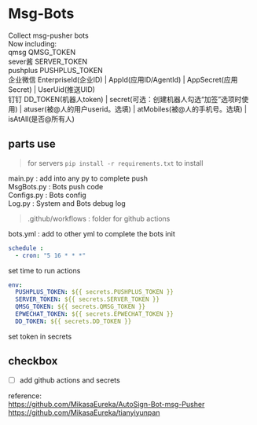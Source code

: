 # Msg-Bots
Collect msg-pusher bots  
Now including:  
qmsg QMSG_TOKEN  
sever酱 SERVER_TOKEN  
pushplus PUSHPLUS_TOKEN  
企业微信 EnterpriseId(企业ID) | AppId(应用ID/AgentId) | AppSecret(应用Secret) | UserUid(推送UID)  
钉钉 DD_TOKEN(机器人token) | secret(可选：创建机器人勾选“加签”选项时使用) | atuser(被@人的用户userid。选填) | atMobiles(被@人的手机号。选填) | isAtAll(是否@所有人)  

## parts use

> for servers
> `pip install -r requirements.txt` to install 

main.py : add into any py to complete push  
MsgBots.py : Bots push code  
Configs.py : Bots config  
Log.py : System and Bots debug log  
  
> .github/workflows : folder for github actions  

bots.yml : add to other yml to complete the bots init  
  ```yaml
  schedule :
    - cron: "5 16 * * *"
  ```
  set time to run actions  
  ``` yaml
  env:
    PUSHPLUS_TOKEN: ${{ secrets.PUSHPLUS_TOKEN }}
    SERVER_TOKEN: ${{ secrets.SERVER_TOKEN }}
    QMSG_TOKEN: ${{ secrets.QMSG_TOKEN }}
    EPWECHAT_TOKEN: ${{ secrets.EPWECHAT_TOKEN }}
    DD_TOKEN: ${{ secrets.DD_TOKEN }}
  ```
  set token in secrets

## checkbox

- [ ] add github actions and secrets

reference:  
https://github.com/MikasaEureka/AutoSign-Bot-msg-Pusher  
https://github.com/MikasaEureka/tianyiyunpan  
